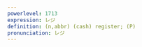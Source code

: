 ```yaml
---
powerlevel: 1713
expression: レジ
definition: (n,abbr) (cash) register; (P)
pronunciation: レジ
---
```


